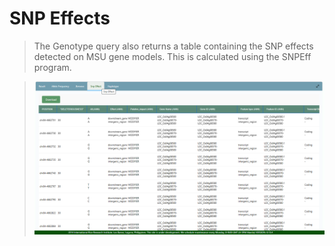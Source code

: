 # SNP Effects

> The Genotype query also returns a table containing the SNP effects
> detected on MSU gene models. This is calculated using the SNPEff
> program.

> ![](img/image6.png)
<!-- <img src="img/image6.png"
style="width:6.5in;height:3.49281in" /> -->
